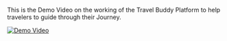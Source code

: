 This is the Demo Video on the working of the Travel Buddy Platform to help travelers to guide through their Journey.

[![Demo Video](http://img.youtube.com/vi/v=-exNV5n733Q/0.jpg)](http://www.youtube.com/watch?v=-exNV5n733Q)
